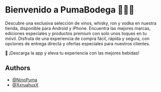 # Bienvenido a PumaBodega 🍷🥃🍾

Descubre una exclusiva selección de vinos, whisky, ron y vodka en nuestra tienda, disponible para Android y iPhone. Encuentra las mejores marcas, ediciones especiales y productos premium con solo unos toques en tu móvil. Disfruta de una experiencia de compra fácil, rápida y segura, con opciones de entrega directa y ofertas especiales para nuestros clientes.

📲 ¡Descarga la app y eleva tu experiencia con las mejores bebidas!

## Authors

- [@NinoPuma](https://github.com/NinoPuma)
- [@XxruahuxX](https://github.com/XxruahuxX)
